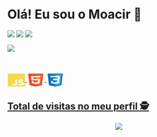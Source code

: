 ### <h1>Olá! Eu sou o Moacir 👋</h1>

<div>
<p><a href="https://www.linkedin.com/in/moacir-jos%C3%A9-61b848197" target="_blank"><img src="https://img.shields.io/badge/-LinkedIn-%230077B5?style=for-the-badge&logo=linkedin&logoColor=white" target="_blank"></a>
<a href="mailto:moacirjsneto@hotmail.com" target="_blank"><img src="https://img.shields.io/badge/Microsoft_Outlook-0078D4?style=for-the-badge&logo=microsoft-outlook&logoColor=white" target="_blank"></a>
<a href="https://instagram.com/neetinho_silva" target="_blank"><img src="https://img.shields.io/badge/-Instagram-%23E4405F?style=for-the-badge&logo=instagram&logoColor=white" target="_blank"></a></p>

</a>
 
</div>


  <a href="https://github.com/MoacirjsNeto">
  <img height="180em" src="https://github-readme-stats.vercel.app/api?username=MoacirjsNeto&show_icons=true&theme=dark&include_all_commits=true&count_private=true"/>
</div>

##
<div style="display: inline_block"><br>
<img align="center" alt="Moacir-Js" height="30" width="40" src="https://raw.githubusercontent.com/devicons/devicon/master/icons/javascript/javascript-plain.svg">
<img align="center" alt="Moacir-HTML" height="30" width="40" src="https://raw.githubusercontent.com/devicons/devicon/master/icons/html5/html5-original.svg">
<img align="center" alt="Moacir-CSS" height="30" width="40" src="https://raw.githubusercontent.com/devicons/devicon/master/icons/css3/css3-original.svg">
</div>

## Total de visitas no meu perfil :detective: <br>
 <p align="center"> 
   <img alingn="center" src="https://profile-counter.glitch.me/MoacirjsNeto/count.svg" />
 </p>

</p>
